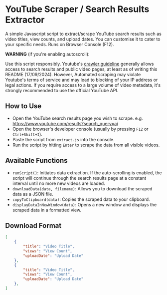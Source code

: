 # YouTube Scraper / Search Results Extractor

 A simple Javascript script to extract/scrape YouTube search results such as video titles, view counts, and upload dates. You can customise it to cater to your specific needs. Runs on Browser Console (F12).


**WARNING** (if you're enabling autoscroll):

  Use this script responsibly. Youtube's [crawler guideline](https://www.youtube.com/robots.txt) generally allows access to search results and public video pages, at least as of writing this README (17/09/2024). However, Automated scraping may violate Youtube's terms of service and may lead to blocking of your IP address or legal actions. If you require access to a large volume of video metadata, it's strongly recommended to use the official YouTube API.


## How to Use

   - Open the YouTube search results page you wish to scrape. e.g. https://www.youtube.com/results?search_query=ai    
   - Open the browser's developer console (usually by pressing `F12` or `Ctrl+Shift+I`).
   - Paste the script from `extract.js` into the console.
   - Run the script by hitting `Enter` to scrape the data from all visible videos.


## Available Functions

   - `runScript()`: Initiates data extraction. If the auto-scrolling is enabled, the script will continue through the search results page at a constant interval until no more new videos are loaded.
   - `downloadData(data, filename)`: Allows you to download the scraped data as a JSON file.
   - `copyToClipboard(data)`: Copies the scraped data to your clipboard.
   - `displayDataInNewWindow(data)`: Opens a new window and displays the scraped data in a formatted view.

## Download Format

   ```json
   [
       {
           "title": "Video Title",
           "views": "View Count",
           "uploadDate": "Upload Date"
       },
       {
           "title": "Video Title",
           "views": "View Count",
           "uploadDate": "Upload Date"
       },       
   ]
   ```


